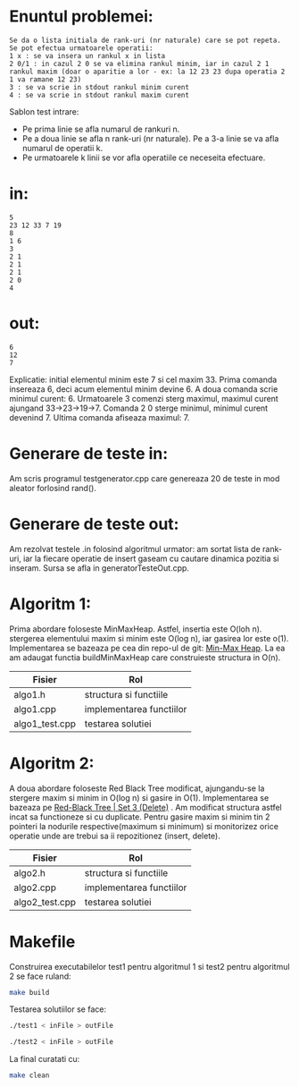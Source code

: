 # Enuntul problemei:
	Se da o lista initiala de rank-uri (nr naturale) care se pot repeta. Se pot efectua urmatoarele operatii:
	1 x : se va insera un rankul x in lista
	2 0/1 : in cazul 2 0 se va elimina rankul minim, iar in cazul 2 1 rankul maxim (doar o aparitie a lor - ex: la 12 23 23 dupa operatia 2 1 va ramane 12 23)
    3 : se va scrie in stdout rankul minim curent
	4 : se va scrie in stdout rankul maxim curent


Sablon test intrare:
  - Pe prima linie se afla numarul de rankuri n.
  - Pe a doua linie se afla n rank-uri (nr naturale). Pe a 3-a linie se va afla numarul de operatii k. 
  - Pe urmatoarele k linii se vor afla operatiile ce neceseita efectuare.
# in:
	5
    23 12 33 7 19
    8
    1 6
    3
    2 1
    2 1
    2 1
    2 0
    4

# out:
    6
    12
    7

  Explicatie: initial elementul minim este 7 si cel maxim 33. Prima comanda insereaza 6, deci acum elementul minim devine 6. A doua comanda scrie minimul curent: 6. Urmatoarele 3 comenzi sterg maximul, maximul curent ajungand 33->23->19->7. Comanda 2 0 sterge minimul, minimul curent devenind 7. Ultima comanda afiseaza maximul: 7.
  
 # Generare de teste in:
  

Am scris programul testgenerator.cpp care genereaza 20 de teste in mod aleator forlosind rand().

 # Generare de teste out:
 
 Am rezolvat testele .in folosind algoritmul urmator: am sortat lista de rank-uri, iar la fiecare operatie de insert gaseam cu cautare dinamica pozitia si inseram.
 Sursa se afla in generatorTesteOut.cpp.
 
 
 
 # Algoritm 1:
 
 Prima abordare foloseste MinMaxHeap. Astfel, insertia este O(loh n). stergerea elementului maxim si minim este O(log n), iar gasirea lor este o(1).
 Implementarea se bazeaza pe cea din repo-ul de git: [Min-Max Heap](https://github.com/frankpeng7/Min-Max-Heap). La ea am adaugat functia buildMinMaxHeap care construieste structura in O(n).

| Fisier | Rol |
| ------ | ------ |
| algo1.h |structura si functiile|
| algo1.cpp | implementarea functiilor|
| algo1_test.cpp | testarea solutiei |
 
 # Algoritm 2:
A doua abordare foloseste Red Black Tree modificat, ajungandu-se la stergere maxim si minim in O(log n) si gasire in O(1). Implementarea se bazeaza pe [Red-Black Tree | Set 3 (Delete)](https://www.geeksforgeeks.org/red-black-tree-set-3-delete-2/) . Am modificat structura astfel incat sa functioneze si cu duplicate. Pentru gasire maxim si minim tin 2 pointeri la nodurile respective(maximum si minimum) si monitorizez orice operatie unde are trebui sa ii repozitionez (insert, delete).

  | Fisier | Rol |
| ------ | ------ |
| algo2.h |structura si functiile|
| algo2.cpp | implementarea functiilor|
| algo2_test.cpp | testarea solutiei |


 # Makefile
Construirea executabilelor test1 pentru algoritmul 1 si test2 pentru algoritmul 2 se face ruland:
```sh
make build
```

Testarea solutiilor se face:
```sh
./test1 < inFile > outFile
```
```sh
./test2 < inFile > outFile
```

La final curatati cu:
```sh
make clean
```


